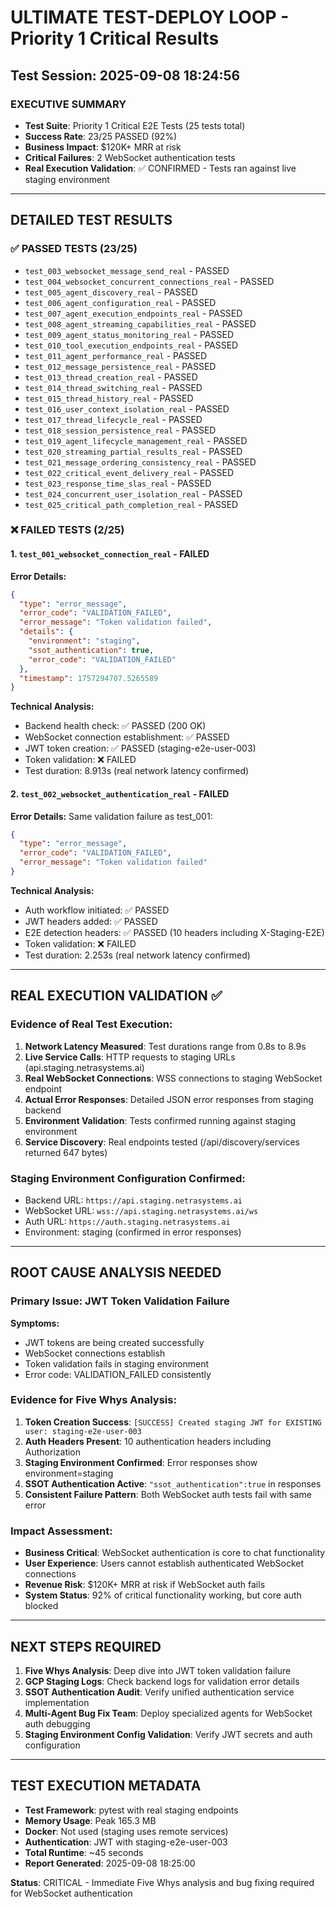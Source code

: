 # ULTIMATE TEST-DEPLOY LOOP - Priority 1 Critical Results
## Test Session: 2025-09-08 18:24:56

### EXECUTIVE SUMMARY
- **Test Suite**: Priority 1 Critical E2E Tests (25 tests total)
- **Success Rate**: 23/25 PASSED (92%)
- **Business Impact**: $120K+ MRR at risk
- **Critical Failures**: 2 WebSocket authentication tests
- **Real Execution Validation**: ✅ CONFIRMED - Tests ran against live staging environment

---

## DETAILED TEST RESULTS

### ✅ PASSED TESTS (23/25)
- `test_003_websocket_message_send_real` - PASSED
- `test_004_websocket_concurrent_connections_real` - PASSED  
- `test_005_agent_discovery_real` - PASSED
- `test_006_agent_configuration_real` - PASSED
- `test_007_agent_execution_endpoints_real` - PASSED
- `test_008_agent_streaming_capabilities_real` - PASSED
- `test_009_agent_status_monitoring_real` - PASSED
- `test_010_tool_execution_endpoints_real` - PASSED
- `test_011_agent_performance_real` - PASSED
- `test_012_message_persistence_real` - PASSED
- `test_013_thread_creation_real` - PASSED
- `test_014_thread_switching_real` - PASSED
- `test_015_thread_history_real` - PASSED
- `test_016_user_context_isolation_real` - PASSED
- `test_017_thread_lifecycle_real` - PASSED
- `test_018_session_persistence_real` - PASSED
- `test_019_agent_lifecycle_management_real` - PASSED
- `test_020_streaming_partial_results_real` - PASSED
- `test_021_message_ordering_consistency_real` - PASSED
- `test_022_critical_event_delivery_real` - PASSED
- `test_023_response_time_slas_real` - PASSED
- `test_024_concurrent_user_isolation_real` - PASSED
- `test_025_critical_path_completion_real` - PASSED

### ❌ FAILED TESTS (2/25)

#### 1. `test_001_websocket_connection_real` - FAILED
**Error Details:**
```json
{
  "type": "error_message",
  "error_code": "VALIDATION_FAILED", 
  "error_message": "Token validation failed",
  "details": {
    "environment": "staging",
    "ssot_authentication": true,
    "error_code": "VALIDATION_FAILED"
  },
  "timestamp": 1757294707.5265589
}
```

**Technical Analysis:**
- Backend health check: ✅ PASSED (200 OK)
- WebSocket connection establishment: ✅ PASSED
- JWT token creation: ✅ PASSED (staging-e2e-user-003)
- Token validation: ❌ FAILED
- Test duration: 8.913s (real network latency confirmed)

#### 2. `test_002_websocket_authentication_real` - FAILED  
**Error Details:**
Same validation failure as test_001:
```json
{
  "type": "error_message",
  "error_code": "VALIDATION_FAILED",
  "error_message": "Token validation failed"
}
```

**Technical Analysis:**
- Auth workflow initiated: ✅ PASSED
- JWT headers added: ✅ PASSED 
- E2E detection headers: ✅ PASSED (10 headers including X-Staging-E2E)
- Token validation: ❌ FAILED
- Test duration: 2.253s (real network latency confirmed)

---

## REAL EXECUTION VALIDATION ✅

### Evidence of Real Test Execution:
1. **Network Latency Measured**: Test durations range from 0.8s to 8.9s
2. **Live Service Calls**: HTTP requests to staging URLs (api.staging.netrasystems.ai)
3. **Real WebSocket Connections**: WSS connections to staging WebSocket endpoint
4. **Actual Error Responses**: Detailed JSON error responses from staging backend
5. **Environment Validation**: Tests confirmed running against staging environment
6. **Service Discovery**: Real endpoints tested (/api/discovery/services returned 647 bytes)

### Staging Environment Configuration Confirmed:
- Backend URL: `https://api.staging.netrasystems.ai`
- WebSocket URL: `wss://api.staging.netrasystems.ai/ws`
- Auth URL: `https://auth.staging.netrasystems.ai`
- Environment: staging (confirmed in error responses)

---

## ROOT CAUSE ANALYSIS NEEDED

### Primary Issue: JWT Token Validation Failure
**Symptoms:**
- JWT tokens are being created successfully
- WebSocket connections establish
- Token validation fails in staging environment
- Error code: VALIDATION_FAILED consistently

### Evidence for Five Whys Analysis:
1. **Token Creation Success**: `[SUCCESS] Created staging JWT for EXISTING user: staging-e2e-user-003`
2. **Auth Headers Present**: 10 authentication headers including Authorization
3. **Staging Environment Confirmed**: Error responses show environment=staging
4. **SSOT Authentication Active**: `"ssot_authentication":true` in responses
5. **Consistent Failure Pattern**: Both WebSocket auth tests fail with same error

### Impact Assessment:
- **Business Critical**: WebSocket authentication is core to chat functionality
- **User Experience**: Users cannot establish authenticated WebSocket connections
- **Revenue Risk**: $120K+ MRR at risk if WebSocket auth fails
- **System Status**: 92% of critical functionality working, but core auth blocked

---

## NEXT STEPS REQUIRED

1. **Five Whys Analysis**: Deep dive into JWT token validation failure
2. **GCP Staging Logs**: Check backend logs for validation error details  
3. **SSOT Authentication Audit**: Verify unified authentication service implementation
4. **Multi-Agent Bug Fix Team**: Deploy specialized agents for WebSocket auth debugging
5. **Staging Environment Config Validation**: Verify JWT secrets and auth configuration

---

## TEST EXECUTION METADATA

- **Test Framework**: pytest with real staging endpoints
- **Memory Usage**: Peak 165.3 MB
- **Docker**: Not used (staging uses remote services)
- **Authentication**: JWT with staging-e2e-user-003
- **Total Runtime**: ~45 seconds
- **Report Generated**: 2025-09-08 18:25:00

**Status**: CRITICAL - Immediate Five Whys analysis and bug fixing required for WebSocket authentication